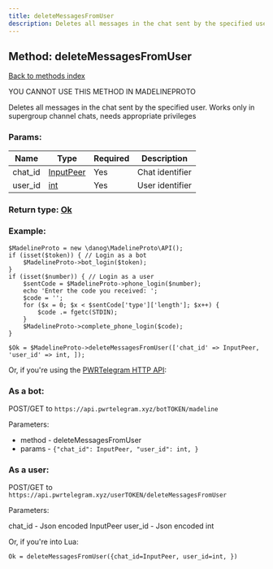```yaml
---
title: deleteMessagesFromUser
description: Deletes all messages in the chat sent by the specified user. Works only in supergroup channel chats, needs appropriate privileges
---
```

## Method: deleteMessagesFromUser  
[Back to methods index](index.md)


YOU CANNOT USE THIS METHOD IN MADELINEPROTO


Deletes all messages in the chat sent by the specified user. Works only in supergroup channel chats, needs appropriate privileges

### Params:

| Name     |    Type       | Required | Description |
|----------|---------------|----------|-------------|
|chat\_id|[InputPeer](../types/InputPeer.md) | Yes|Chat identifier|
|user\_id|[int](../types/int.md) | Yes|User identifier|


### Return type: [Ok](../types/Ok.md)

### Example:


```
$MadelineProto = new \danog\MadelineProto\API();
if (isset($token)) { // Login as a bot
    $MadelineProto->bot_login($token);
}
if (isset($number)) { // Login as a user
    $sentCode = $MadelineProto->phone_login($number);
    echo 'Enter the code you received: ';
    $code = '';
    for ($x = 0; $x < $sentCode['type']['length']; $x++) {
        $code .= fgetc(STDIN);
    }
    $MadelineProto->complete_phone_login($code);
}

$Ok = $MadelineProto->deleteMessagesFromUser(['chat_id' => InputPeer, 'user_id' => int, ]);
```

Or, if you're using the [PWRTelegram HTTP API](https://pwrtelegram.xyz):

### As a bot:

POST/GET to `https://api.pwrtelegram.xyz/botTOKEN/madeline`

Parameters:

* method - deleteMessagesFromUser
* params - `{"chat_id": InputPeer, "user_id": int, }`



### As a user:

POST/GET to `https://api.pwrtelegram.xyz/userTOKEN/deleteMessagesFromUser`

Parameters:

chat_id - Json encoded InputPeer
user_id - Json encoded int



Or, if you're into Lua:

```
Ok = deleteMessagesFromUser({chat_id=InputPeer, user_id=int, })
```


